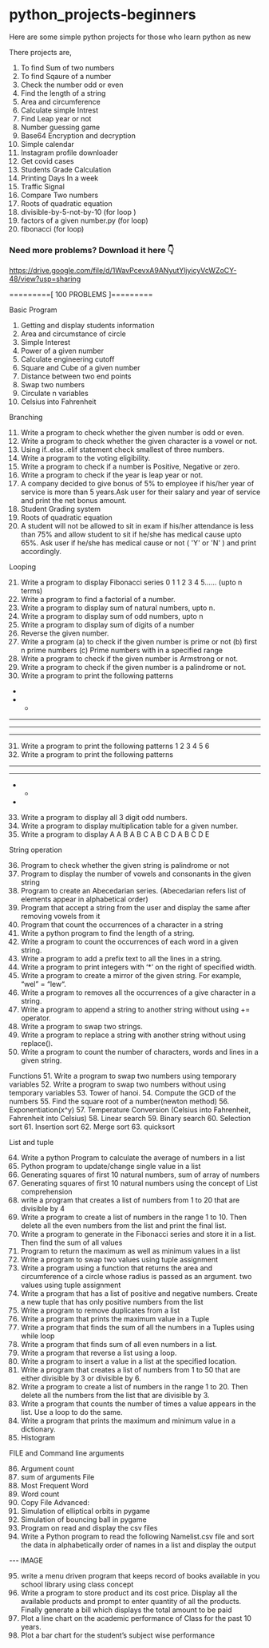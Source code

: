# python_projects-beginners

Here are some simple python projects for those who learn python as new

There projects are,

1) To find Sum of two numbers
2) To find Sqaure of a number
3) Check the number odd or even
4) Find the length of a string
5) Area and circumference
6) Calculate simple Intrest   
7) Find Leap year or not     
8) Number guessing game    
9) Base64 Encryption and decryption
10) Simple calendar    
11) Instagram profile downloader  
12) Get covid cases    
13) Students Grade Calculation
14) Printing Days In a week
15) Traffic Signal
16) Compare Two numbers
17) Roots of quadratic equation
18) divisible-by-5-not-by-10 (for loop )
19) factors of a given number.py (for loop)
20) fibonacci (for loop)



### Need more problems? Download it here 👇

https://drive.google.com/file/d/1WavPcevxA9ANyutYljyicyVcWZoCY-48/view?usp=sharing


=========[ 100 PROBLEMS ]=========

Basic Program

1. Getting and display students information
2. Area and circumstance of circle
3. Simple Interest
4. Power of a given number
5. Calculate engineering cutoff
6. Square and Cube of a given number
7. Distance between two end points
8. Swap two numbers
9. Circulate n variables
10. Celsius into Fahrenheit

Branching

11. Write a program to check whether the given number is odd or even.
12. Write a program to check whether the given character is a vowel or not.
13. Using if..else..elif statement check smallest of three numbers.
14. Write a program to the voting eligibility.
15. Write a program to check if a number is Positive, Negative or zero.
16. Write a program to check if the year is leap year or not.
17. A company decided to give bonus of 5% to employee if his/her year of service is more than 5
years.Ask user for their salary and year of service and print the net bonus amount.
18. Student Grading system
19. Roots of quadratic equation
20. A student will not be allowed to sit in exam if his/her attendance is less than 75% and allow
student to sit if he/she has medical cause upto 65%. Ask user if he/she has medical cause or
not ( 'Y' or 'N' ) and print accordingly.

Looping

21. Write a program to display Fibonacci series 0 1 1 2 3 4 5…… (upto n terms)
22. Write a program to find a factorial of a number.
23. Write a program to display sum of natural numbers, upto n.
24. Write a program to display sum of odd numbers, upto n
25. Write a program to display sum of digits of a number
26. Reverse the given number.
27. Write a program (a) to check if the given number is prime or not
(b) first n prime numbers
(c) Prime numbers with in a specified range
28. Write a program to check if the given number is Armstrong or not.
29. Write a program to check if the given number is a palindrome or not.
30. Write a program to print the following patterns
*
* *
* * *
* * * *
* * * * *
31. Write a program to print the following patterns
1
2 3
4 5 6
32. Write a program to print the following patterns
* * * *
* * *
* *
*
33. Write a program to display all 3 digit odd numbers.
34. Write a program to display multiplication table for a given number.
35. Write a program to display
A
A B
A B C
A B C D
A B C D E

String operation

36. Program to check whether the given string is palindrome or not
37. Program to display the number of vowels and consonants in the given string
38. Program to create an Abecedarian series. (Abecedarian refers list of elements appear in
alphabetical order)
39. Program that accept a string from the user and display the same after removing vowels from
it
40. Program that count the occurrences of a character in a string
41. Write a python program to find the length of a string.
42. Write a program to count the occurrences of each word in a given string.
43. Write a program to add a prefix text to all the lines in a string.
44. Write a program to print integers with ‘*’ on the right of specified width.
45. Write a program to create a mirror of the given string. For example, “wel” = “lew“.
46. Write a program to removes all the occurrences of a give character in a string.
47. Write a program to append a string to another string without using += operator.
48. Write a program to swap two strings.
49. Write a program to replace a string with another string without using replace().
50. Write a program to count the number of characters, words and lines in a given string.

Functions
51. Write a program to swap two numbers using temporary variables
52. Write a program to swap two numbers without using temporary variables
53. Tower of hanoi.
54. Compute the GCD of the numbers
55. Find the square root of a number(newton method)
56. Exponentiation(x^y)
57. Temperature Conversion (Celsius into Fahrenheit, Fahrenheit into Celsius)
58. Linear search
59. Binary search
60. Selection sort
61. Insertion sort
62. Merge sort
63. quicksort


List and tuple

64. Write a python Program to calculate the average of numbers in a list
65. Python program to update/change single value in a list
66. Generating squares of first 10 natural numbers, sum of array of numbers
67. Generating squares of first 10 natural numbers using the concept of List comprehension
68. write a program that creates a list of numbers from 1 to 20 that are divisible by 4
69. Write a program to create a list of numbers in the range 1 to 10. Then delete all the even
numbers from the list and print the final list.
70. Write a program to generate in the Fibonacci series and store it in a list. Then find the sum
of all values
71. Program to return the maximum as well as minimum values in a list 
72. Write a program to swap two values using tuple assignment
73. Write a program using a function that returns the area and circumference of a circle whose
radius is passed as an argument. two values using tuple assignment
74. Write a program that has a list of positive and negative numbers. Create a new tuple that
has only positive numbers from the list
75. Write a program to remove duplicates from a list 
76. Write a program that prints the maximum value in a Tuple 
77. Write a program that finds the sum of all the numbers in a Tuples using while loop 
78. Write a program that finds sum of all even numbers in a list.
79. Write a program that reverse a list using a loop.
80. Write a program to insert a value in a list at the specified location.
81. Write a program that creates a list of numbers from 1 to 50 that are either divisible by 3 or
divisible by 6.
82. Write a program to create a list of numbers in the range 1 to 20. Then delete all the
numbers from the list that are divisible by 3.
83. Write a program that counts the number of times a value appears in the list. Use a loop to
do the same.
84. Write a program that prints the maximum and minimum value in a dictionary.
85. Histogram


FILE and Command line arguments

86. Argument count
87. sum of arguments
File
88. Most Frequent Word
89. Word count
90. Copy File
Advanced:
91. Simulation of elliptical orbits in pygame
92. Simulation of bouncing ball in pygame
93. Program on read and display the csv files
94. Write a Python program to read the following Namelist.csv file and sort the data in
alphabetically order of names in a list and display the output

--- IMAGE

95. write a menu driven program that keeps record of books available in you school library using
class concept
96. Write a program to store product and its cost price. Display all the available products and
prompt to enter quantity of all the products. Finally generate a bill which displays the total
amount to be paid
97. Plot a line chart on the academic performance of Class for the past 10 years.
98. Plot a bar chart for the student’s subject wise performance

